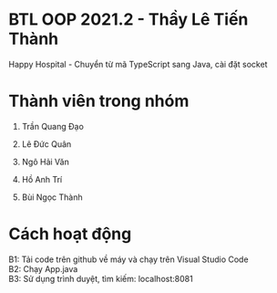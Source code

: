 # BTL OOP 2021.2 - Thầy Lê Tiến Thành

Happy Hospital - Chuyển từ mã TypeScript sang Java, cài đặt socket



# Thành viên trong nhóm

1. Trần Quang Đạo 

2. Lê Đức Quân 

3. Ngô Hải Văn

4. Hồ Anh Trí

5. Bùi Ngọc Thành


# Cách hoạt động 

B1: Tải code trên github về máy và chạy trên Visual Studio Code<br>
B2: Chạy App.java <br>
B3: Sử dụng trình duyệt, tìm kiếm: localhost:8081
